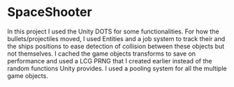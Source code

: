 # SpaceShooter

In this project I used the Unity DOTS for some functionalities. 
For how the bullets/projectiles moved, I used Entities and a job system to track their and the ships positions to ease detection of collision between these objects but not themselves. I cached the game objects transforms to save on performance and used a LCG PRNG that I created earlier instead of the random functions Unity provides. I used a pooling system for all the multiple game objects. 
